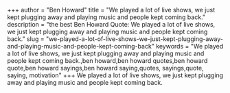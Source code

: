 +++
author = "Ben Howard"
title = "We played a lot of live shows, we just kept plugging away and playing music and people kept coming back."
description = "the best Ben Howard Quote: We played a lot of live shows, we just kept plugging away and playing music and people kept coming back."
slug = "we-played-a-lot-of-live-shows-we-just-kept-plugging-away-and-playing-music-and-people-kept-coming-back"
keywords = "We played a lot of live shows, we just kept plugging away and playing music and people kept coming back.,ben howard,ben howard quotes,ben howard quote,ben howard sayings,ben howard saying,quotes, sayings,quote, saying, motivation"
+++
We played a lot of live shows, we just kept plugging away and playing music and people kept coming back.

